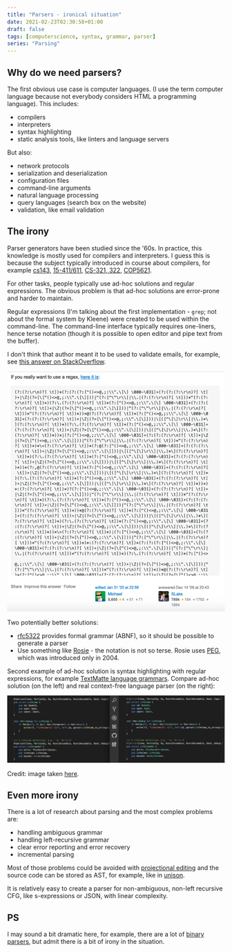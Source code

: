 ```yaml
---
title: "Parsers - ironical situation"
date: 2021-02-23T02:30:58+01:00
draft: false
tags: [computerscience, syntax, grammar, parser]
series: "Parsing"
---
```


## Why do we need parsers?

The first obvious use case is computer languages. (I use the term computer language because not everybody considers HTML a programming language). This includes:



- compilers
- interpreters
- syntax highlighting
- static analysis tools, like linters and language servers

But also:

- network protocols
- serialization and deserialization
- configuration files
- command-line arguments
- natural language processing
- query languages (search box on the website)
- validation, like email validation

## The irony

Parser generators have been studied since the '60s. In practice, this knowledge is mostly used for compilers and interpreters. I guess this is because the subject typically introduced in course about compilers, for example [cs143](https://web.stanford.edu/class/archive/cs/cs143/cs143.1128/), [15-411/611](https://csd.cmu.edu/course-profiles/15-411_611-compiler-design), [CS-321, 322](http://web.cecs.pdx.edu/~harry/compilers/syllabus.html), [COP5621](http://www.cs.fsu.edu/~engelen/courses/COP5621/).

For other tasks, people typically use ad-hoc solutions and regular expressions. The obvious problem is that ad-hoc solutions are error-prone and harder to maintain.

Regular expressions (I'm talking about the first implementation - `grep`; not about the formal system by Kleene) were created to be used within the command-line. The command-line interface typically requires one-liners, hence terse notation (though it is possible to open editor and pipe text from the buffer).

I don't think that author meant it to be used to validate emails, for example, see [this answer on StackOverflow](https://stackoverflow.com/questions/201323/how-to-validate-an-email-address-using-a-regular-expression).

![](email.png)

Two potentially better solutions:

- [rfc5322](https://www.ietf.org/rfc/rfc5322.txt) provides formal grammar (ABNF), so it should be possible to generate a parser
- Use something like [Rosie](https://rosie-lang.org/about/) - the notation is not so terse. Rosie uses [PEG](https://bford.info/packrat/), which was introduced only in 2004.

Second example of ad-hoc solution is syntax highlighting with regular expressions, for example [TextMatte language grammars](https://macromates.com/manual/en/language_grammars). Compare ad-hoc solution (on the left) and real context-free language parser (on the right):

![](rust.png)

Credit: image taken [here](https://marketplace.visualstudio.com/items?itemName=georgewfraser.vscode-tree-sitter).

## Even more irony

There is a lot of research about parsing and the most complex problems are:

- handling ambiguous grammar
- handling left-recursive grammar
- clear error reporting and error recovery
- incremental parsing

Most of those problems could be avoided with [projectional editing](https://www.reddit.com/r/nosyntax/wiki/projects) and the source code can be stored as AST, for example, like in [unison](https://www.unisonweb.org/).

It is relatively easy to create a parser for non-ambiguous, non-left recursive CFG, like s-expressions or JSON, with linear complexity.

## PS

I may sound a bit dramatic here, for example, there are a lot of [binary parsers](https://github.com/dloss/binary-parsing), but admit there is a bit of irony in the situation.
